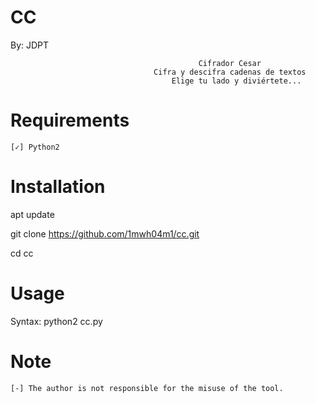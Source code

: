 # CC

By: JDPT

                                              Cifrador Cesar       
                                    Cifra y descifra cadenas de textos
                                        Elige tu lado y diviértete...
                                                 
# Requirements

    [✓] Python2 

# Installation 

apt update
  
git clone https://github.com/1mwh04m1/cc.git

cd cc
    
# Usage

Syntax: python2 cc.py
    
# Note

    [-] The author is not responsible for the misuse of the tool.
